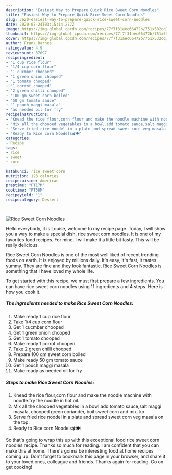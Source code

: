 ```yaml
---
description: "Easiest Way to Prepare Quick Rice Sweet Corn Noodles"
title: "Easiest Way to Prepare Quick Rice Sweet Corn Noodles"
slug: 3620-easiest-way-to-prepare-quick-rice-sweet-corn-noodles
date: 2020-07-24T03:15:14.277Z
image: https://img-global.cpcdn.com/recipes/77f7f31aec66472b/751x532cq70/rice-sweet-corn-noodles-recipe-main-photo.jpg
thumbnail: https://img-global.cpcdn.com/recipes/77f7f31aec66472b/751x532cq70/rice-sweet-corn-noodles-recipe-main-photo.jpg
cover: https://img-global.cpcdn.com/recipes/77f7f31aec66472b/751x532cq70/rice-sweet-corn-noodles-recipe-main-photo.jpg
author: Frank Barnes
ratingvalue: 4.9
reviewcount: 37097
recipeingredient:
- "1 cup rice flour"
- "1/4 cup corn flour"
- "1 cucmber chooped"
- "1 green onion chooped"
- "1 tomato chooped"
- "1 corrot chooped"
- "2 green chilli chooped"
- "100 gm sweet corn boiled"
- "50 gm tomato sauce"
- "1 pouch maggi masala"
- "as needed oil for fry"
recipeinstructions:
- "Knead the rice flour,corn flour and make the noodle machine with noodle.fry the noodle in hot oil."
- "Mix all the choooed vegetables in a bowl.add tomato sauce,salt maggi masala, chooped green coriander, boil sweet corn and mix. ko"
- "Serve fried rice noodel in a plate and spread sweet corn veg masala on the top."
- "Ready to Rice corn Noodels🍀🍽️"
categories:
- Recipe
tags:
- rice
- sweet
- corn

katakunci: rice sweet corn 
nutrition: 123 calories
recipecuisine: American
preptime: "PT17M"
cooktime: "PT58M"
recipeyield: "1"
recipecategory: Dessert

---
```



![Rice Sweet Corn Noodles](https://img-global.cpcdn.com/recipes/77f7f31aec66472b/751x532cq70/rice-sweet-corn-noodles-recipe-main-photo.jpg)

Hello everybody, it is Louise, welcome to my recipe page. Today, I will show you a way to make a special dish, rice sweet corn noodles. It is one of my favorites food recipes. For mine, I will make it a little bit tasty. This will be really delicious.



Rice Sweet Corn Noodles is one of the most well liked of recent trending foods on earth. It is enjoyed by millions daily. It's easy, it's fast, it tastes yummy. They are fine and they look fantastic. Rice Sweet Corn Noodles is something that I have loved my whole life.


To get started with this recipe, we must first prepare a few ingredients. You can have rice sweet corn noodles using 11 ingredients and 4 steps. Here is how you cook it.

<!--inarticleads1-->

##### The ingredients needed to make Rice Sweet Corn Noodles:

1. Make ready 1 cup rice flour
1. Take 1/4 cup corn flour
1. Get 1 cucmber chooped
1. Get 1 green onion chooped
1. Get 1 tomato chooped
1. Make ready 1 corrot chooped
1. Take 2 green chilli chooped
1. Prepare 100 gm sweet corn boiled
1. Make ready 50 gm tomato sauce
1. Get 1 pouch maggi masala
1. Make ready as needed oil for fry




<!--inarticleads2-->

##### Steps to make Rice Sweet Corn Noodles:

1. Knead the rice flour,corn flour and make the noodle machine with noodle.fry the noodle in hot oil.
1. Mix all the choooed vegetables in a bowl.add tomato sauce,salt maggi masala, chooped green coriander, boil sweet corn and mix. ko
1. Serve fried rice noodel in a plate and spread sweet corn veg masala on the top.
1. Ready to Rice corn Noodels🍀🍽️




So that's going to wrap this up with this exceptional food rice sweet corn noodles recipe. Thanks so much for reading. I am confident that you can make this at home. There's gonna be interesting food at home recipes coming up. Don't forget to bookmark this page in your browser, and share it to your loved ones, colleague and friends. Thanks again for reading. Go on get cooking!
